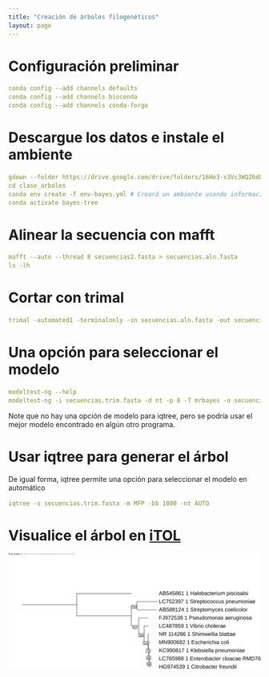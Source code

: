```yaml
---
title: "Creación de árboles filogenéticos"
layout: page
---
```


# Configuración preliminar

```yml
conda config --add channels defaults
conda config --add channels bioconda
conda config --add channels conda-forge
```
# Descargue los datos e instale el ambiente
```yml
gdown --folder https://drive.google.com/drive/folders/16He3-s3Vc3WQZ6dLmRU12Dm_aTe0Irpg?usp=sharing
cd clase_arboles
conda env create -f env-bayes.yml # Creará un ambiente usando información del archivo descargado.
conda activate bayes-tree
```

# Alinear la secuencia con mafft
```yml
mafft --auto --thread 8 secuencias2.fasta > secuencias.aln.fasta
ls -lh
```
# Cortar con trimal
```yml
trimal -automated1 -terminalonly -in secuencias.aln.fasta -out secuencias.trim.fasta
```
# Una opción para seleccionar el modelo
```yml
modeltest-ng --help
modeltest-ng -i secuencias.trim.fasta -d nt -p 8 -T mrbayes -o secuencias.modeltest
```
Note que no hay una opción de modelo para iqtree, pero se podría usar el mejor modelo encontrado en algún otro programa.
# Usar iqtree para generar el árbol
De igual forma, iqtree permite una opción para seleccionar el modelo en automático
```yml
iqtree -s secuencias.trim.fasta -m MFP -bb 1000 -nt AUTO
```
# Visualice el árbol en [iTOL](https://itol.embl.de) 

![Phylogenetic tree visualized in iTOLy](https://raw.githubusercontent.com/braddmg/images/main/tree_clase.png)
